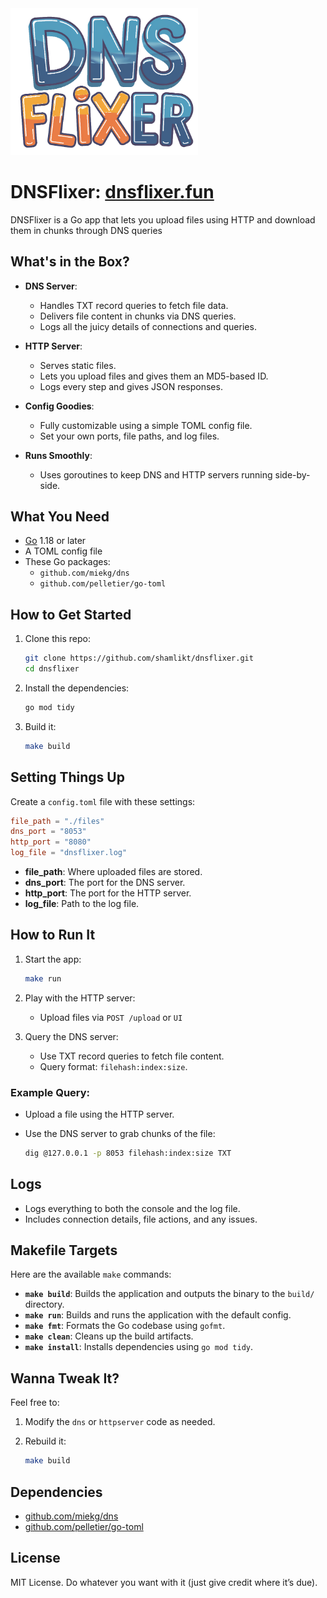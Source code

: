 <img src="./static/logo.png" alt="DNSFlixer Logo" width="300">



# DNSFlixer: [dnsflixer.fun](https://dnsflixer.fun/)
DNSFlixer is a Go app that lets you upload files using HTTP and download them in chunks through DNS queries

## What's in the Box?

- **DNS Server**:
  - Handles TXT record queries to fetch file data.
  - Delivers file content in chunks via DNS queries.
  - Logs all the juicy details of connections and queries.

- **HTTP Server**:
  - Serves static files.
  - Lets you upload files and gives them an MD5-based ID.
  - Logs every step and gives JSON responses.

- **Config Goodies**:
  - Fully customizable using a simple TOML config file.
  - Set your own ports, file paths, and log files.

- **Runs Smoothly**:
  - Uses goroutines to keep DNS and HTTP servers running side-by-side.

## What You Need

- [Go](https://golang.org/) 1.18 or later
- A TOML config file
- These Go packages:
  - `github.com/miekg/dns`
  - `github.com/pelletier/go-toml`

## How to Get Started

1. Clone this repo:

   ```bash
   git clone https://github.com/shamlikt/dnsflixer.git
   cd dnsflixer
   ```

2. Install the dependencies:

   ```bash
   go mod tidy
   ```

3. Build it:

   ```bash
   make build
   ```

## Setting Things Up

Create a `config.toml` file with these settings:

```toml
file_path = "./files"
dns_port = "8053"
http_port = "8080"
log_file = "dnsflixer.log"
```

- **file_path**: Where uploaded files are stored.
- **dns_port**: The port for the DNS server.
- **http_port**: The port for the HTTP server.
- **log_file**: Path to the log file.

## How to Run It

1. Start the app:

   ```bash
   make run
   ```

2. Play with the HTTP server:
   - Upload files via `POST /upload` or `UI`

3. Query the DNS server:

   - Use TXT record queries to fetch file content.
   - Query format: `filehash:index:size`.

### Example Query:

- Upload a file using the HTTP server.
- Use the DNS server to grab chunks of the file:

   ```bash
   dig @127.0.0.1 -p 8053 filehash:index:size TXT
   ```

## Logs

- Logs everything to both the console and the log file.
- Includes connection details, file actions, and any issues.

## Makefile Targets

Here are the available `make` commands:

- **`make build`**: Builds the application and outputs the binary to the `build/` directory.
- **`make run`**: Builds and runs the application with the default config.
- **`make fmt`**: Formats the Go codebase using `gofmt`.
- **`make clean`**: Cleans up the build artifacts.
- **`make install`**: Installs dependencies using `go mod tidy`.

## Wanna Tweak It?

Feel free to:

1. Modify the `dns` or `httpserver` code as needed.
2. Rebuild it:

   ```bash
   make build
   ```

## Dependencies

- [github.com/miekg/dns](https://github.com/miekg/dns)
- [github.com/pelletier/go-toml](https://github.com/pelletier/go-toml)

## License

MIT License. Do whatever you want with it (just give credit where it’s due).

